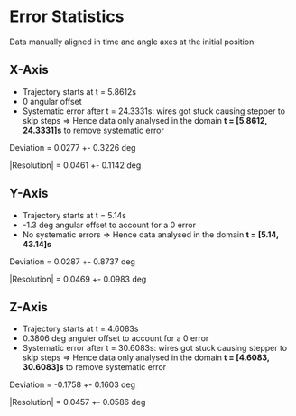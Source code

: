 # Error Statistics 
Data manually aligned in time and angle axes at the initial position 
## X-Axis 
- Trajectory starts at t = 5.8612s 
- 0 angular offset 
- Systematic error after t = 24.3331s: wires got stuck causing stepper to skip steps 
    => Hence data only analysed in the domain **t = [5.8612, 24.3331]s** to remove systematic error 

Deviation = 0.0277 +- 0.3226 deg

|Resolution| = 0.0461 +- 0.1142 deg 



## Y-Axis
- Trajectory starts at t = 5.14s 
- -1.3 deg angular offset to account for a 0 error 
- No systematic errors 
    => Hence data analysed in the domain **t = [5.14, 43.14]s** 

Deviation = 0.0287 +- 0.8737 deg 

|Resolution| = 0.0469 +- 0.0983 deg 

## Z-Axis 
- Trajectory starts at t = 4.6083s 
- 0.3806 deg anguler offset to account for a 0 error 
- Systematic error after t = 30.6083s: wires got stuck causing stepper to skip steps 
    => Hence data only analysed in the domain **t = [4.6083, 30.6083]s** to remove systematic error 

Deviation = -0.1758 +- 0.1603 deg 

|Resolution| = 0.0457 +- 0.0586 deg 
